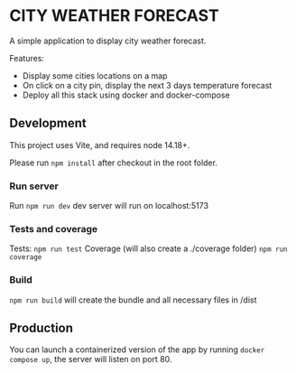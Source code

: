 # CITY WEATHER FORECAST

A simple application to display city weather forecast.

Features:

- Display some cities locations on a map
- On click on a city pin, display the next 3 days temperature forecast
- Deploy all this stack using docker and docker-compose

## Development

This project uses Vite, and requires node 14.18+.

Please run `npm install` after checkout in the root folder.

### Run server

Run `npm run dev` dev server will run on localhost:5173

### Tests and coverage

Tests:
`npm run test`
Coverage (will also create a ./coverage folder)
`npm run coverage`

### Build

`npm run build` will create the bundle and all necessary files in /dist

## Production

You can launch a containerized version of the app by running `docker compose up`, the server will listen on port 80.
